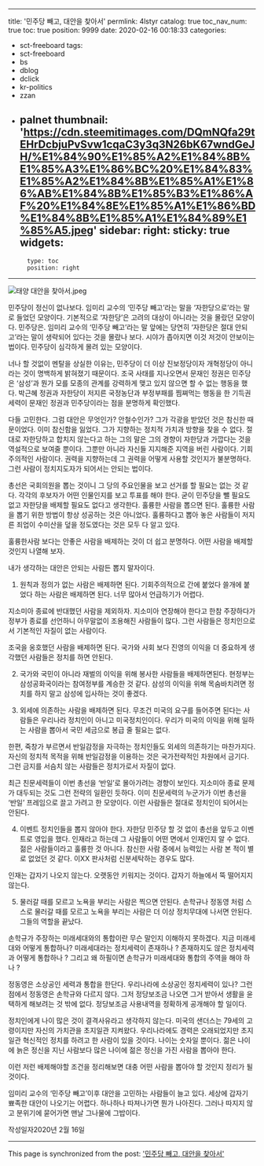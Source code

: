 
---
title: '민주당 빼고, 대안을 찾아서'
permlink: 4lstyr
catalog: true
toc_nav_num: true
toc: true
position: 9999
date: 2020-02-16 00:18:33
categories:
- sct-freeboard
tags:
- sct-freeboard
- bs
- dblog
- dclick
- kr-politics
- zzan
- palnet
thumbnail: 'https://cdn.steemitimages.com/DQmNQfa29tEHrDcbjuPvSvw1cqaC3y3q3N26bK67wndGeJH/%E1%84%90%E1%85%A2%E1%84%8B%E1%85%A3%E1%86%BC%20%E1%84%83%E1%85%A2%E1%84%8B%E1%85%A1%E1%86%AB%E1%84%8B%E1%85%B3%E1%86%AF%20%E1%84%8E%E1%85%A1%E1%86%BD%E1%84%8B%E1%85%A1%E1%84%89%E1%85%A5.jpeg'
sidebar:
    right:
        sticky: true
widgets:
    -
        type: toc
        position: right
---


![태양 대안을 찾아서.jpeg](https://cdn.steemitimages.com/DQmNQfa29tEHrDcbjuPvSvw1cqaC3y3q3N26bK67wndGeJH/%E1%84%90%E1%85%A2%E1%84%8B%E1%85%A3%E1%86%BC%20%E1%84%83%E1%85%A2%E1%84%8B%E1%85%A1%E1%86%AB%E1%84%8B%E1%85%B3%E1%86%AF%20%E1%84%8E%E1%85%A1%E1%86%BD%E1%84%8B%E1%85%A1%E1%84%89%E1%85%A5.jpeg)

민주당이 정신이 없나보다. 임미리 교수의 ‘민주당 빼고’라는 말을 ‘자한당으로’라는 말로 들었던 모양이다. 기본적으로 ‘자한당’은 고려의 대상이 아니라는 것을 몰랐던 모양이다. 민주당은. 임미리 교수의 ‘민주당 빼고’라는 말 앞에는 당연히 ‘자한당은 절대 안되고’라는 말이 생략되어 있다는 것을 몰랐나 보다. 시야가 좁아지면 이것 저것이 안보이는 법이다. 민주당이 심각하게 몰려 있는 모양이다.

너나 할 것없이 멘탈을 상실한 이유는, 민주당이 더 이상 진보정당이자 개혁정당이 아니라는 것이 명백하게 밝혀졌기 때문이다. 조국 사태를 지나오면서 문재인 정권은 민주당은 ‘삼성’과 뭔가 모를 모종의 관계를 강력하게 맺고 있지 않으면 할 수 없는 행동을 했다. 박근혜 정권과 자한당이 저지른 국정농단과 부정부패를 찜쪄먹는 행동을 한 기득권 세력이 문재인 정권과 민주당이라는 점을 분명하게 확인했다.

다들 고민한다. 그럼 대안은 무엇인가? 안철수인가? 그가 각광을 받았던 것은 참신한 때문이었다. 이미 참신함을 잃었다. 그가 지향하는 정치적 가치과 방향을 찾을 수 없다. 절대로 자한당하고 합치지 않는다고 하는 그의 말은 그의 경향이 자한당과 가깝다는 것을 역설적으로 보여줄 뿐이다. 그뿐만 아니라 자신들 지지해준 지역을 버린 사람이다. 기회주의적인 사람이다. 권력을 지향하는데 그 권력을 어떻게 사용할 것인지가 불분명하다. 그런 사람이 정치지도자가 되어서는 안되는 법이다.

총선은 국회의원을 뽑는 것이니 그 당의 주요인물을 보고 선거를 할 필요는 없는 것 같다. 각각의 후보자가 어떤 인물인지를 보고 투표를 해야 한다. 굳이 민주당을 뺄 필요도 없고 자한당을 배제할 필요도 없다고 생각한다. 훌륭한 사람을 뽑으면 된다. 훌륭한 사람을 뽑기 위한 방법이 항상 성공하는 것은 아니었다. 훌륭하다고 뽑아 놓은 사람들이 저지른 죄업이 수미산을 덮을 정도였다는 것은 모두 다 알고 있다.

훌륭한사람 보다는 안좋은 사람을 배제하는 것이 더 쉽고 분명하다. 어떤 사람을 배제할 것인지 나열해 보자.

내가 생각하는 대안은 안되는 사람든 뽑지 말자이다.

1. 원칙과 정의가 없는 사람은 배제하면 된다. 기회주의적으로 간에 붙었다 쓸개에 붙었다 하는 사람은 배제하면 된다. 너무 많아서 언급하기가 어렵다.

지소미아 종료에 반대했던 사람을 제외하자. 지소미아 연장해야 한다고 한참 주장하다가 정부가 종료를 선언하니 아무말없이 조용해진 사람들이 많다. 그런 사람들은 정치인으로서 기본적인 자질이 없는 사람이다.

조국을 옹호했던 사람을 배제하면 된다. 국가와 사회 보다 진영의 이익을 더 중요하게 생각했던 사람들은 정치를 하면 안된다.

2. 국가와 국민이 아니라 재벌의 이익을 위해 봉사한 사람들을 배제하면된다. 현정부는 삼성공화국이라는 참여정부를 계승한 것 같다. 삼성의 이익을 위해 목숨바치려면 정치를 하지 말고 삼성에 입사하는 것이 좋겠다.

3. 외세에 의존하는 사람을 배제하면 된다. 무조건 미국의 요구를 들어주면 된다는 사람들은 우리나라 정치인이 아니고 미국정치인이다. 우리가 미국의 이익을 위해 일하는 사람을 뽑아서 국민 세금으로 봉급 줄 필요는 없다.

한편, 죽창가 부르면서 반일감정을 자극하는 정치인들도 외세의 의존하기는 마찬가지다. 자신의 정치적 목적을 위해 반일감정을 이용하는 것은 국가전략적인 차원에서 금기다. 그런 금지를 서슴치 않는 사람들은 정치가로서 자질이 없다.

최근 친문세력들이 이번 총선을 ‘반일’로 몰아가려는 경향이 보인다. 지소미아 종료 문제가 대두되는 것도 그런 전략의 일환인 듯하다. 이미 친문세력의 누군가가 이번 총선을 ‘반일’ 프레임으로 끌고 가려고 한 모양이다. 이런 사람들은 절대로 정치인이 되어서는 안된다.

4. 이벤트 정치인들을 뽑지 않아야 한다. 자한당 민주당 할 것 없이 총선을 앞두고 이벤트로 영입을 했다. 인재라고 하는데 그 사람들이 어떤 면에서 인재인지 알 수 없다. 젊은 사람들이라고 훌륭한 것 아니다. 참신한 사람 중에서 능력있는 사람 본 적이 별로 없었던 것 같다. 이XX 판사처럼 신분세탁하는 경우도 많다.

인재는 갑자기 나오지 않는다. 오랫동안 키워지는 것이다. 갑자기 하늘에서 뚝 떨어지지 않는다.

5. 물러갈 때를 모르고 노욕을 부리는 사람은 찍으면 안된다. 손학규나 정동영 처럼 스스로 물러갈 때를 모르고 노욕을 부리는 사람은 더 이상 정치무대에 나서면 안된다. 그들의 역할을 끝났다.

손학규가 주장하는 미래세대와의 통합이란 무슨 말인지 이해하지 못하겠다. 지금 미래세대와 어떻게 통합하나? 미래세대라는 정치세력이 존재하나 ? 존재하지도 않은 정치세력과 어떻게 통합하나 ? 그리고 왜 하필이면 손학규가 미래세대와 통합의 주역을 해야 하나 ?

정동영은 소상공인 세력과 통합을 한단다. 우리나라에 소상공인 정치세력이 있나? 그런 점에서 정동영은 손학규와 다르지 않다. 그저 정당보조금 나오면 그거 받아서 생활을 윤택하게 해보려는 것 밖에 없다. 정당보조금 사용내역을 정확하게 공개해야 할 일이다.

정치인에게 나이 많은 것이 결격사유라고 생각하지 않는다. 미국의 샌더스는 79세의 고령이지만 자신의 가치관을 초지일관 지켜왔다. 우리나라에도 경력은 오래되었지만 초지일관 혁신적인 정치를 하려고 한 사람이 있을 것이다. 나이는 숫자일 뿐이다. 젊은 나이에 늙은 정신을 지닌 사람보다 많은 나이에 젊은 정신을 가진 사람을 뽑아야 한다.

이런 저런 배제해야할 조건을 정리해보면 대충 어떤 사람을 뽑아야 할 것인지 정리가 될 것이다.

임미리 교수의 ‘민주당 빼고’이후 대안을 고민하는 사람들이 늘고 있다. 세상에 갑자기 뾰족한 대안이 나오기는 어렵다. 하나하나 따져나가면 뭔가 나아진다. 그러나 따지지 않고 분위기에 묻어가면 맨날 그나물에 그밥이다.


작성일자2020년 2월 16일

- - -

This page is synchronized from the post: ['민주당 빼고, 대안을 찾아서'](https://steemit.com/@oldstone/4lstyr)
